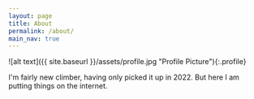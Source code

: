 ```yaml
---
layout: page
title: About
permalink: /about/
main_nav: true
---
```


![alt text]({{ site.baseurl }}/assets/profile.jpg "Profile Picture"){:.profile}

I'm fairly new climber, having only picked it up in 2022. But here I am putting things on the internet.